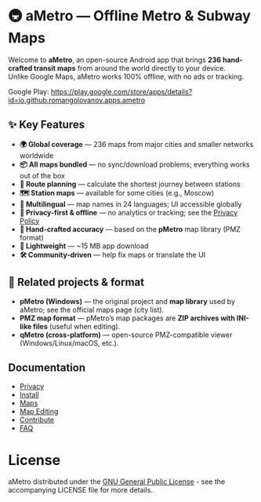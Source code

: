 # 🚇 aMetro — Offline Metro & Subway Maps

Welcome to **aMetro**, an open-source Android app that brings **236 hand-crafted transit maps** from around the world directly to your device.  
Unlike Google Maps, aMetro works 100% offline, with no ads or tracking.


Google Play: https://play.google.com/store/apps/details?id=io.github.romangolovanov.apps.ametro

## ✨ Key Features

- **🌍 Global coverage** — 236 maps from major cities and smaller networks worldwide  
- **📦 All maps bundled** — no sync/download problems; everything works out of the box  
- **📐 Route planning** — calculate the shortest journey between stations  
- **🗺️ Station maps** — available for some cities (e.g., Moscow)  
- **🔄 Multilingual** — map names in 24 languages; UI accessible globally  
- **🚫 Privacy-first & offline** — no analytics or tracking; see the [Privacy Policy](privacy.md)  
- **🎨 Hand-crafted accuracy** — based on the **pMetro** map library (PMZ format)  
- **💾 Lightweight** — ~15 MB app download  
- **🛠️ Community-driven** — help fix maps or translate the UI

## 🔗 Related projects & format

- **pMetro (Windows)** — the original project and **map library** used by aMetro; see the official maps page (city list).
- **PMZ map format** — pMetro’s map packages are **ZIP archives with INI-like files** (useful when editing).
- **qMetro (cross-platform)** — open-source PMZ-compatible viewer (Windows/Linux/macOS, etc.).

## Documentation

- [Privacy](https://romangolovanov.github.io/ametro/privacy/)
- [Install](https://romangolovanov.github.io/ametro/install/)
- [Maps](https://romangolovanov.github.io/ametro/maps/)
- [Map Editing](https://romangolovanov.github.io/ametro/maps-editing/)
- [Contribute](https://romangolovanov.github.io/ametro/contributing/)
- [FAQ](https://romangolovanov.github.io/ametro/faq/)
  
# License

aMetro distributed under the [GNU General Public License](https://raw.githubusercontent.com/RomanGolovanov/ametro/master/LICENSE) - see the accompanying LICENSE file for more details. 
